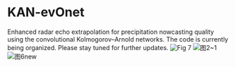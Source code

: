 # KAN-evOnet
Enhanced radar echo extrapolation for precipitation nowcasting quality using the convolutional Kolmogorov–Arnold networks. The code is currently being organized. Please stay tuned for further updates.
![Fig 7](https://github.com/user-attachments/assets/3dbdf201-4cf0-4ede-af23-2be2bc33e0bc)
![图2~1](https://github.com/user-attachments/assets/d1c64560-3fed-467b-b42d-8716e939a350)
![图6new](https://github.com/user-attachments/assets/e3e5fafa-ac5f-44cb-93db-be8ffc9f176c)
